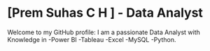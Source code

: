# [Prem Suhas C H ] - Data Analyst


Welcome to my GitHub profile:
I am a passionate Data Analyst with Knowledge in 
-Power BI 
-Tableau
-Excel
-MySQL
-Python. 




